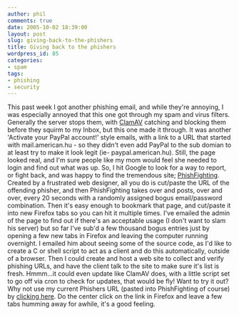 ```yaml
---
author: phil
comments: true
date: 2005-10-02 18:39:00
layout: post
slug: giving-back-to-the-phishers
title: Giving back to the phishers
wordpress_id: 85
categories:
- spam
tags:
- phishing
- security
---
```


This past week I got another phishing email, and while they're annoying, I was especially annoyed that this one got through my spam and virus filters.  Generally the server stops them, with [ClamAV](http://www.clamav.net/) catching and blocking them before they squirm to my Inbox, but this one made it through.  It was another 'Activate your PayPal account!' style emails, with a link to a URL that started with mail.american.hu - so they didn't even add PayPal to the sub domian to at least try to make it look legit (ie- paypal.american.hu).  Still, the page looked real, and I'm sure people like my mom would feel she needed to login and find out what was up.  So, I hit Google to look for a way to report, or fight back, and was happy to find the tremendous site; [PhishFighting](http://www.phishfighting.com/).  Created by a frustrated web designer, all you do is cut/paste the URL of the offending phisher, and then PhishFighting takes over and posts, over and over, every 20 seconds with a randomly assigned bogus email/password combination.  Then it's easy enough to bookmark that page, and cut/paste it into new Firefox tabs so you can hit it multiple times.  I've emailed the admin of the page to find out if there's an acceptable usage (I don't want to slam his server) but so far I've sub'd a few thousand bogus entries just by opening a few new tabs in Firefox and leaving the computer running overnight.  I emailed him about seeing some of the source code, as I'd like to create a C or shell script to act as a client and do this automatically, outside of a browser.  Then I could create and host a web site to collect and verify phishing URLs, and have the client talk to the site to make sure it's list is fresh.  Hmmm...it could even update like ClamAV does, with a little script set to go off via cron to check for updates, that would be fly!  Want to try it out?  Why not use my current Phishers URL (pasted into PhishFighting of course) by [clicking here](http://www.phishfighting.com/Fighting.aspx?phType=Paypal&phURL=http%3A%2F%2Fmail.american.hu%2Ftravel%2Fcgi-bin%2Findex.php&Submit1=Go).  Do the center click on the link in Firefox and leave a few tabs humming away for awhile, it's a good feeling.
